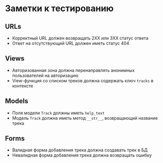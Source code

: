 # Заметки к тестированию

## URLs

* Корректный URL должен возвращать 2XX или 3XX статус ответа
* Ответ на отсутствующий URL должен иметь статус 404

## Views

* Авторизованная зона должна перенаправлять анонимных пользователей на авторизацию
* View-функция со списком треков должна содержать ключ `tracks` в контексте

## Models

* Поля модели `Track` должны иметь `help_text`
* Модель `Track` должна иметь метод `__str__`, возвращающий название трека

## Forms

* Валидная форма добавления трека должна создавать трек в БД
* Невалидная форма добавления трека должна возвращать ошибку